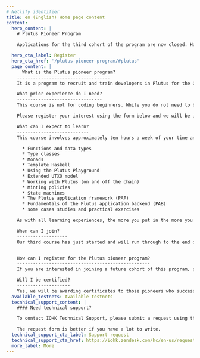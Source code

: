```yaml
---
# Netlify identifier
title: en (English) Home page content
content:
  hero_content: |
    # Plutus Pioneer Program

    Applications for the third cohort of the program are now closed. However, we continue welcoming applications from developers for future courses we will be running later this year.

  hero_cta_label: Register
  hero_cta_href: '/plutus-pioneer-program/#plutus'
  page_content: |
      What is the Plutus pioneer program?
    -----------------------------------
    It is a program to recruit and train developers in Plutus for the Cardano ecosystem. When you join this program, you will become part of a group with access to a set of courses that teach you the core principles of how to code in both Haskell and Plutus. It will be highly interactive, with weekly videos, exercises, and Q&A sessions, along with exclusive access to the creators and key experts in the language. You will also be able to join a dedicated community channel, created to help pioneers connect to each other as you learn.

    What prior experience do I need?
    --------------------------------
    This course is not for coding beginners. While you do not need to be an expert in formal methods, programming experience and a general aptitude for logical and mathematical thinking are highly desirable. Some prior knowledge of Haskell or functional programming is also recommended, as Plutus is heavily based on Haskell and includes advanced features like Template Haskell, type-level programming, and effect systems. We recommend that you read the [Learn You a Haskell guide](http://learnyouahaskell.com/) before taking the course.

    Please register your interest using the form below and we will be in touch.

    What can I expect to learn?
    ---------------------------
    This course involves approximately ten hours a week of your time and efforts. It covers the building blocks of Haskell and Plutus, including:

      * Functions and data types
      * Type classes
      * Monads
      * Template Haskell
      * Using the Plutus Playground
      * Extended UTXO model
      * Working with Plutus (on and off the chain)
      * Minting policies
      * State machines
      * The Plutus application framework (PAF)
      * Fundamentals of the Plutus application backend (PAB)
      * some cases studies and practical exercises 

    As with all learning experiences, the more you put in the more you will get out!

    When can I join?
    -------------------
    Our third course has just started and will run through to the end of March. Depending on demand, we plan to open up a fourth cohort later in the summer, so please register your interest today to hear more in due course.


    How can I register for the Plutus pioneer program?
    --------------------------------------------------
    If you are interested in joining a future cohort of this program, please complete the registration form below. You will receive a short application form, and we will be in touch when we have fresh course dates to offer.

    Will I be certified? 
    --------------------
    Yes, we will be awarding certificates to those pioneers who successfully complete the entire program. Certificates will be represented as non-fungible tokens (NFTs) (on the testnet) and locked by a Plutus contract. Pioneers can demonstrate their qualification by constructing an appropriate transaction to unlock their individual token.
  available_testnets: Available testnets
  tecnhical_support_content: |
    #### Need technical support?

    To contact IOHK Technical Support, please submit a request using the Submit a request form. You can also click on the Support button at the bottom right of your screen.

    The request form is better if you have a lot to write.
  technical_support_cta_label: Support request
  technical_support_cta_href: https://iohk.zendesk.com/hc/en-us/requests/new/
  more_label: More
---
```


